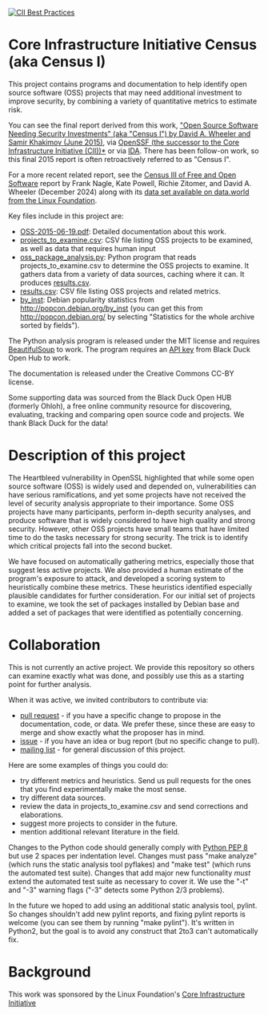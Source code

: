 [![CII Best Practices](https://bestpractices.coreinfrastructure.org/projects/428/badge)](https://bestpractices.coreinfrastructure.org/projects/428)

# Core Infrastructure Initiative Census (aka Census I)

This project contains programs and documentation to help identify
open source software (OSS) projects that may need additional investment
to improve security, by combining a variety of quantitative metrics
to estimate risk.

You can see the final report derived from this work,
<a href="https://openssf.org/resources/census-i-whitepaper-open-source-software-needing-security-investments/" >"Open Source Software Needing Security Investments" (aka "Census I") by David A. Wheeler and Samir Khakimov (June 2015)</a>,
via
<a href="https://openssf.org/resources/census-i-whitepaper-open-source-software-needing-security-investments/">OpenSSF
(the successor to the Core Infrastructure Initiative (CII))</a><a
href="https://openssf.org/programs/census-program-i/">*</a> or via
<a href="https://www.ida.org/research-and-publications/publications/all/o/op/open-source-software-projects-needing-security-investments">IDA</a>.
There has been follow-on work, so this final 2015 report is often
retroactively referred to as "Census I".

For a more recent related report, see the <a href="https://www.linuxfoundation.org/research/census-iii">Census III of Free and Open Software</a>
report by Frank Nagle, Kate Powell, Richie Zitomer, and David A. Wheeler (December 2024) along with its <a href="https://data.world/login?next=%2Fthelinuxfoundation%2F">data set available on data.world from the Linux Foundation</a>.

Key files include in this project are:

* [OSS-2015-06-19.pdf](OSS-2015-06-19.pdf): Detailed documentation about this work.
* [projects_to_examine.csv](projects_to_examine.csv): CSV file listing OSS projects to be examined, as well as data that requires human input
* [oss_package_analysis.py](oss_package_analysis.py): Python program that reads projects_to_examine.csv to determine the OSS projects to examine.  It gathers data from a variety of data sources, caching where it can. It produces [results.csv](results.csv).
* [results.csv](results.csv): CSV file listing OSS projects and related metrics.
* [by_inst](by_inst): Debian popularity statistics from http://popcon.debian.org/by_inst (you can get this from http://popcon.debian.org/ by selecting "Statistics for the whole archive sorted by fields").

The Python analysis program is released under the MIT license and requires [BeautifulSoup](http://www.crummy.com/software/BeautifulSoup/) to work. The program requires an [API key](https://github.com/blackducksw/ohloh_api#api-key) from Black Duck Open Hub to work.

The documentation is released under the Creative Commons CC-BY license.

Some supporting data was sourced from the Black Duck Open HUB (formerly Ohloh), a free online community resource for discovering, evaluating, tracking and comparing open source code and projects.  We thank Black Duck for the data!

# Description of this project

The Heartbleed vulnerability in OpenSSL highlighted that while some open source
software (OSS) is widely used and depended on, vulnerabilities can have
serious ramifications, and yet some projects have not received the level of
security analysis appropriate to their importance. Some OSS projects have many
participants, perform in-depth security analyses, and produce software that is
widely considered to have high quality and strong security. However, other
OSS projects have small teams that have limited time to do the tasks necessary
for strong security. The trick is to identify which critical projects
fall into the second bucket.

We have focused on automatically gathering metrics, especially those that
suggest less active projects. We also provided a human estimate of the
program's exposure to attack, and developed a scoring system to heuristically
combine these metrics. These heuristics identified especially plausible
candidates for further consideration. For our initial set of projects to
examine, we took the set of packages installed by Debian base and added a set
of packages that were identified as potentially concerning.

# Collaboration

This is not currently an active project. We provide this repository
so others can examine exactly what was done, and possibly use this
as a starting point for further analysis.

When it was active, we invited contributors to contribute via:

* [pull request](https://github.com/linuxfoundation/cii-census/pulls) -
  if you have a specific change to propose in the documentation, code, or data.
  We prefer these, since these are easy to merge and show
  exactly what the proposer has in mind.
* [issue](https://github.com/linuxfoundation/cii-census/issues) -
  if you have an idea or bug report (but no specific change to pull).
* [mailing list](https://lists.coreinfrastructure.org/mailman/listinfo/cii-census) - for general discussion of this project.

Here are some examples of things you could do:

* try different metrics and heuristics. Send us pull
  requests for the ones that you find experimentally make the most sense.
* try different data sources.
* review the data in projects_to_examine.csv and send corrections and elaborations.
* suggest more projects to consider in the future.
* mention additional relevant literature in the field.

Changes to the Python code should generally comply with
[Python PEP 8](https://www.python.org/dev/peps/pep-0008/)
but use 2 spaces per indentation level.
Changes must pass "make analyze" (which runs the static analysis tool pyflakes)
and "make test" (which runs the automated test suite).
Changes that add major new functionality *must* extend the automated test
suite as necessary to cover it.
We use the "-t" and "-3" warning flags ("-3" detects some Python 2/3 problems).

In the future we hoped to add using an additional static analysis tool,
pylint.  So changes shouldn't add new pylint reports,
and fixing pylint reports is welcome
(you can see them by running "make pylint").
It's written in Python2, but the goal is to avoid any construct that
2to3 can't automatically fix.

# Background

This work was sponsored by the Linux Foundation's [Core Infrastructure Initiative](https://www.coreinfrastructure.org/)
